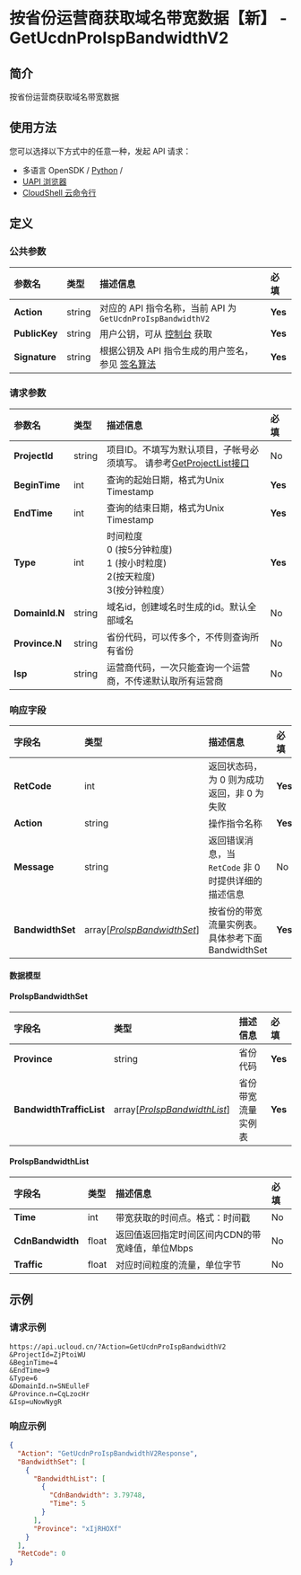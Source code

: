 # 按省份运营商获取域名带宽数据【新】 - GetUcdnProIspBandwidthV2

## 简介

按省份运营商获取域名带宽数据






## 使用方法

您可以选择以下方式中的任意一种，发起 API 请求：
- 多语言 OpenSDK / [Python](https://github.com/ucloud/ucloud-sdk-python3) /
- [UAPI 浏览器](https://console.ucloud.cn/uapi/detail?id=GetUcdnProIspBandwidthV2)
- [CloudShell 云命令行](https://shell.ucloud.cn/)


## 定义

### 公共参数

| 参数名 | 类型 | 描述信息 | 必填 |
|:---|:---|:---|:---|
| **Action**     | string  | 对应的 API 指令名称，当前 API 为 `GetUcdnProIspBandwidthV2`                        | **Yes** |
| **PublicKey**  | string  | 用户公钥，可从 [控制台](https://console.ucloud.cn/uapi/apikey) 获取                                             | **Yes** |
| **Signature**  | string  | 根据公钥及 API 指令生成的用户签名，参见 [签名算法](api/summary/signature.md)  | **Yes** |

### 请求参数

| 参数名 | 类型 | 描述信息 | 必填 |
|:---|:---|:---|:---|
| **ProjectId** | string | 项目ID。不填写为默认项目，子帐号必须填写。 请参考[GetProjectList接口](api/summary/get_project_list) |No|
| **BeginTime** | int | 查询的起始日期，格式为Unix Timestamp   |**Yes**|
| **EndTime** | int | 查询的结束日期，格式为Unix Timestamp   |**Yes**|
| **Type** | int | 时间粒度<br />0 (按5分钟粒度)<br />1 (按小时粒度)<br />2(按天粒度)<br />3(按分钟粒度） |**Yes**|
| **DomainId.N** | string | 域名id，创建域名时生成的id。默认全部域名 |No|
| **Province.N** | string | 省份代码，可以传多个，不传则查询所有省份 |No|
| **Isp** | string | 运营商代码，一次只能查询一个运营商，不传递默认取所有运营商 |No|

### 响应字段

| 字段名 | 类型 | 描述信息 | 必填 |
|:---|:---|:---|:---|
| **RetCode** | int | 返回状态码，为 0 则为成功返回，非 0 为失败 |**Yes**|
| **Action** | string | 操作指令名称 |**Yes**|
| **Message** | string | 返回错误消息，当 `RetCode` 非 0 时提供详细的描述信息 |No|
| **BandwidthSet** | array[[*ProIspBandwidthSet*](#ProIspBandwidthSet)] | 按省份的带宽流量实例表。具体参考下面BandwidthSet |**Yes**|

#### 数据模型


#### ProIspBandwidthSet

| 字段名 | 类型 | 描述信息 | 必填 |
|:---|:---|:---|:---|
| **Province** | string | 省份代码 |**Yes**|
| **BandwidthTrafficList** | array[[*ProIspBandwidthList*](#ProIspBandwidthList)] | 省份带宽流量实例表 |**Yes**|

#### ProIspBandwidthList

| 字段名 | 类型 | 描述信息 | 必填 |
|:---|:---|:---|:---|
| **Time** | int | 带宽获取的时间点。格式：时间戳 |No|
| **CdnBandwidth** | float | 返回值返回指定时间区间内CDN的带宽峰值，单位Mbps |No|
| **Traffic** | float | 对应时间粒度的流量，单位字节 |No|

## 示例

### 请求示例
    
```
https://api.ucloud.cn/?Action=GetUcdnProIspBandwidthV2
&ProjectId=ZjPtoiWU
&BeginTime=4
&EndTime=9
&Type=6
&DomainId.n=SNEulleF
&Province.n=CqLzocHr
&Isp=uNowNygR
```

### 响应示例
    
```json
{
  "Action": "GetUcdnProIspBandwidthV2Response",
  "BandwidthSet": [
    {
      "BandwidthList": [
        {
          "CdnBandwidth": 3.79748,
          "Time": 5
        }
      ],
      "Province": "xIjRHOXf"
    }
  ],
  "RetCode": 0
}
```





